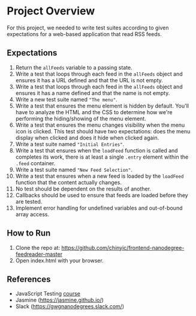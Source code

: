 # Project Overview

For this project, we needed to write test suites according to given expectations for a web-based application that read RSS feeds.


## Expectations
1. Return the `allFeeds` variable to a passing state.
2. Write a test that loops through each feed in the `allFeeds` object and ensures it has a URL defined and that the URL is not empty.
3. Write a test that loops through each feed in the `allFeeds` object and ensures it has a name defined and that the name is not empty.
4. Write a new test suite named `"The menu"`.
5. Write a test that ensures the menu element is hidden by default. You'll have to analyze the HTML and the CSS to determine how we're performing the hiding/showing of the menu element.
6. Write a test that ensures the menu changes visibility when the menu icon is clicked. This test should have two expectations: does the menu display when clicked and does it hide when clicked again.
7. Write a test suite named `"Initial Entries"`.
8. Write a test that ensures when the `loadFeed` function is called and completes its work, there is at least a single `.entry` element within the `.feed` container.
9. Write a test suite named `"New Feed Selection"`.
10. Write a test that ensures when a new feed is loaded by the `loadFeed` function that the content actually changes.
11. No test should be dependent on the results of another.
12. Callbacks should be used to ensure that feeds are loaded before they are tested.
13. Implement error handling for undefined variables and out-of-bound array access.



## How to Run

1. Clone the repo at: https://github.com/chinyic/frontend-nanodegree-feedreader-master
2. Open index.html with your browser.


## References
* JavaScript Testing [course](https://www.udacity.com/course/ud549)
* Jasmine (https://jasmine.github.io/)
* Slack (https://gwgnanodegrees.slack.com/)
